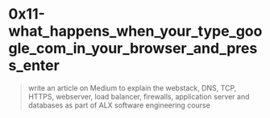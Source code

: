 # 0x11-what_happens_when_your_type_google_com_in_your_browser_and_press_enter
> write an article on Medium to explain the webstack, DNS, TCP, HTTPS, webserver, load balancer, firewalls, application server and databases as part of ALX software engineering course
